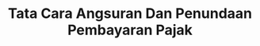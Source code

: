 ---
id: 64
title: Tata Cara Angsuran Dan Penundaan Pembayaran Pajak
linkurl: https://drive.google.com/open?id=1pxSdzbMHea2r8gSET1MzfF9NjYq5R-qqMtHUPXcH64w
fitur: resume
category: kup
topik: Pembayaran atau Penyetoran
type: word
tgl: 11 Desember 2019
---